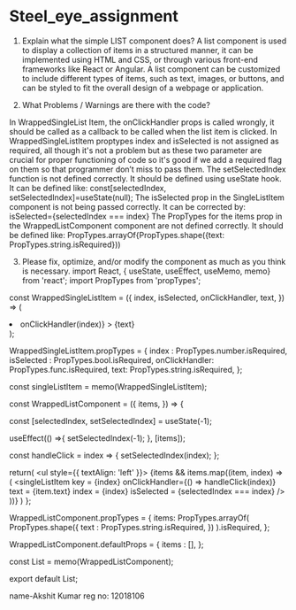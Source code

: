 # Steel_eye_assignment



1) Explain what the simple LIST component does?
A list component is used to display a collection of items in a structured manner, it can be implemented using HTML and CSS, or through various front-end frameworks like React or Angular. A list component can be customized to include different types of items, such as text, images, or buttons, and can be styled to fit the overall design of a webpage or application.

2) What Problems / Warnings are there with the code?

In WrappedSingleList Item, the onClickHandler props is called wrongly, it should be called as a 
callback to be called when the list item is clicked.
In WrappedSingleListItem proptypes index and isSelected is not assigned as required, all though
it's not a problem but as these two parameter are crucial for proper functioning of code so it's good 
if we add a required flag on them so that programmer don’t miss to pass them.
The setSelectedIndex function is not defined correctly. It should be defined using useState hook. It can be defined like:
const[selectedIndex, setSelectedIndex]=useState(null);
The isSelected prop in the SingleListItem component is not being passed correctly. It can be corrected by: isSelected={selectedIndex === index}
The PropTypes for the items prop in the WrappedListComponent component are not defined correctly. It should be defined like: PropTypes.arrayOf{PropTypes.shape({text: PropTypes.string.isRequired}))




3) Please fix, optimize, and/or modify the component as much as you think is necessary.
 import React, { useState, useEffect, useMemo, memo} from 'react';
 import PropTypes from 'propTypes';

const WrappedSingleListItem = ({
     index, 
      isSelected,
      onClickHandler,
       text,
}) => (
   <li  
        style={{ backgroundColor: isSelected ? 'green' : 'red'}}
        onClick={() => onClickHandler(index)}
    >
        {text}
    </li>
 );

WrappedSingleListItem.propTypes = {
    index : PropTypes.number.isRequired,
    isSelected : PropTypes.bool.isRequired,
    onClickHandler: PropTypes.func.isRequired,
    text: PropTypes.string.isRequired,
};

const singleListItem = memo(WrappedSingleListItem);


const WrappedListComponent = ({ 
     items,
}) => {

const [selectedIndex, setSelectedIndex] = useState(-1);

useEffect(() =>{
    setSelectedIndex(-1);
}, [items]);

const handleClick = index => {
    setSelectedIndex(index);
};

return(
    <ul style={{ textAlign: 'left' }}>
        {items && items.map((item, index) => (
            <singleListItem
            key = {index}
            onClickHandler={() => handleClick(index)}
            text = {item.text}
            index = {index}
            isSelected = {selectedIndex === index}
            />
        ))}
    </ul>
)
};

WrappedListComponent.propTypes = {
        items: PropTypes.arrayOf(
        PropTypes.shape({
            text : PropTypes.string.isRequired,
        })
    ).isRequired,
};

WrappedListComponent.defaultProps = {
    items : [],
 };

const List = memo(WrappedListComponent);

export default List;

name-Akshit Kumar
reg no: 12018106
